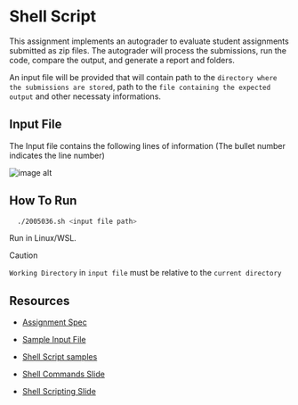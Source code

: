 
# Shell Script

This assignment implements an autograder to evaluate student assignments submitted as zip files. The autograder will process the submissions, run the code, compare the output, and generate a report and folders.

An input file will be provided that will contain path to the `directory where the submissions are stored`, path to the `file containing the expected output` and other necessaty informations.

## Input File

The Input file contains the following lines of
information (The bullet number indicates the line number)

![image alt](https://github.com/TawhidMM/OS-CSE-314/blob/main/Offline-1%20shell-script/Resources/input.png)

## How To Run
```bash
  ./2005036.sh <input file path> 
```
Run in Linux/WSL.

> [!CAUTION]
> `Working Directory` in `input file` must be relative to the `current directory`

## Resources

- [Assignment Spec](https://github.com/TawhidMM/OS-CSE-314/blob/main/Offline-1%20shell-script/Resources/Bash_Scripting_Assignment_Spec.pdf)

- [Sample Input File](https://github.com/TawhidMM/OS-CSE-314/blob/main/Offline-1%20shell-script/Resources/Bash_Scripting_Assignment_Spec.pdf)


- [Shell Script samples](https://github.com/TawhidMM/OS-CSE-314/tree/main/Offline-1%20shell-script/Resources/script%20samples)

- [Shell Commands Slide](https://github.com/TawhidMM/OS-CSE-314/blob/main/Offline-1%20shell-script/Resources/Shell_command_slide.pdf)

- [Shell Scripting Slide](https://github.com/TawhidMM/OS-CSE-314/blob/main/Offline-1%20shell-script/Resources/Shell_Scripts_Slide.pdf)
